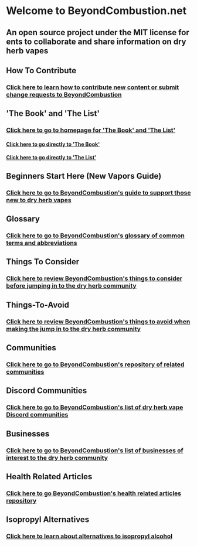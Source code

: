 # Welcome to BeyondCombustion.net
## An open source project under the MIT license for ents to collaborate and share information on dry herb vapes

## How To Contribute
### [Click here to learn how to contribute new content or submit change requests to BeyondCombustion](https://beyondcombustion.github.io/How-To-Contribute)

## 'The Book' and 'The List'
### [Click here to go to homepage for 'The Book' and 'The List'](https://beyondcombustion.github.io/The-Book-fka-The-Consensus/)
#### [Click here to go directly to 'The Book'](https://beyondcombustion.github.io/The-Book-fka-The-Consensus/#the-book)
#### [Click here to go directly to 'The List'](https://beyondcombustion.github.io/The-Book-fka-The-Consensus/#the-list)

## Beginners Start Here (New Vapors Guide)
### [Click here to go to BeyondCombustion's guide to support those new to dry herb vapes](https://beyondcombustion.github.io/Beginners-Start-Here)

## Glossary
### [Click here to go to BeyondCombustion's glossary of common terms and abbreviations](https://beyondcombustion.github.io/Glossary)

## Things To Consider
### [Click here to review BeyondCombustion's things to consider before jumping in to the dry herb community](https://beyondcombustion.github.io/Things-To-Consider)

## Things-To-Avoid
### [Click here to review BeyondCombustion's things to avoid when making the jump in to the dry herb community](https://beyondcombustion.github.io/Things-To-Avoid)

## Communities
### [Click here to go to BeyondCombustion's repository of related communities](https://beyondcombustion.github.io/Communities)

## Discord Communities
### [Click here to go to BeyondCombustion's list of dry herb vape Discord communities](https://beyondcombustion.github.io/Discord-Communities)

## Businesses
### [Click here to go to BeyondCombustion's list of businesses of interest to the dry herb community](https://beyondcombustion.github.io/Businesses)

## Health Related Articles
### [Click here to go BeyondCombustion's health related articles repository](https://beyondcombustion.github.io/Health-Related-Articles)

## Isopropyl Alternatives
### [Click here to learn about alternatives to isopropyl alcohol](https://beyondcombustion.github.io/Isopropyl-Alternatives)
